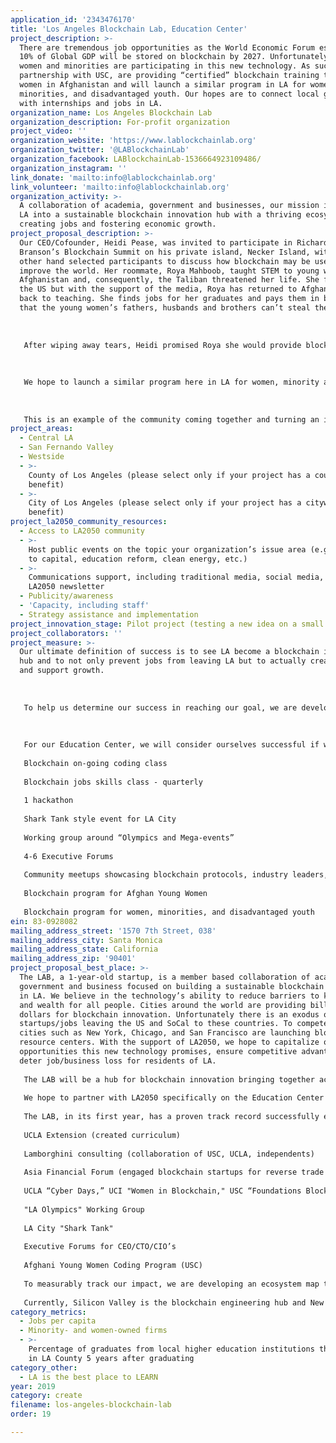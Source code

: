 ```yaml
---
application_id: '2343476170'
title: 'Los Angeles Blockchain Lab, Education Center'
project_description: >-
  There are tremendous job opportunities as the World Economic Forum estimates
  10% of Global GDP will be stored on blockchain by 2027. Unfortunately very few
  women and minorities are participating in this new technology. As such, we, in
  partnership with USC, are providing “certified” blockchain training to young
  women in Afghanistan and will launch a similar program in LA for women,
  minorities, and disadvantaged youth. Our hopes are to connect local graduates
  with internships and jobs in LA.
organization_name: Los Angeles Blockchain Lab
organization_description: For-profit organization
project_video: ''
organization_website: 'https://www.lablockchainlab.org'
organization_twitter: '@LABlockchainLab'
organization_facebook: LABlockchainLab-1536664923109486/
organization_instagram: ''
link_donate: 'mailto:info@lablockchainlab.org'
link_volunteer: 'mailto:info@lablockchainlab.org'
organization_activity: >-
  A collaboration of academia, government and businesses, our mission is to grow
  LA into a sustainable blockchain innovation hub with a thriving ecosystem by
  creating jobs and fostering economic growth.
project_proposal_description: >-
  Our CEO/Cofounder, Heidi Pease, was invited to participate in Richard
  Branson’s Blockchain Summit on his private island, Necker Island, with 40
  other hand selected participants to discuss how blockchain may be used to
  improve the world. Her roommate, Roya Mahboob, taught STEM to young women in
  Afghanistan and, consequently, the Taliban threatened her life. She fled to
  the US but with the support of the media, Roya has returned to Afghanistan and
  back to teaching. She finds jobs for her graduates and pays them in bitcoin so
  that the young women’s fathers, husbands and brothers can’t steal their money.
   
   
   
   After wiping away tears, Heidi promised Roya she would provide blockchain training through one of the universities in LA for Roya’s young women, helping to solve two problems (1) world’s shortage of blockchain coders; and (2) financial independence for women. As such, and with our partner USC Viterbi School of Engineering, we are excited to launch a blockchain training program for these young women. And in the Fall, we are flying teachers from Afghanistan to train them at USC. Shortly thereafter, young women in Afghanistan can enroll in the program earning USC credit. Once the young women have graduated, UCLA’s Impact@Anderson will help them locate internships and jobs. 
   
   
   
   We hope to launch a similar program here in LA for women, minority and disadvantaged youth. 
   
   
   
   This is an example of the community coming together and turning an inspiring story into a program that will greatly impact the lives of those in most need. LA is truly leading the blockchain community not only in skills but with our compassion and commitment to improving our community!
project_areas:
  - Central LA
  - San Fernando Valley
  - Westside
  - >-
    County of Los Angeles (please select only if your project has a countywide
    benefit)
  - >-
    City of Los Angeles (please select only if your project has a citywide
    benefit)
project_la2050_community_resources:
  - Access to LA2050 community
  - >-
    Host public events on the topic your organization’s issue area (e.g. access
    to capital, education reform, clean energy, etc.) 
  - >-
    Communications support, including traditional media, social media, and
    LA2050 newsletter
  - Publicity/awareness
  - 'Capacity, including staff'
  - Strategy assistance and implementation
project_innovation_stage: Pilot project (testing a new idea on a small scale to prove feasibility)
project_collaborators: ''
project_measure: >-
  Our ultimate definition of success is to see LA become a blockchain innovation
  hub and to not only prevent jobs from leaving LA but to actually create jobs
  and support growth. 
   
   
   
   To help us determine our success in reaching our goal, we are developing an ecosystem map to monitor the number of students earning blockchain degrees, graduates of our coding and jobs skills classes, recruitment and jobs placements, startups, businesses launching blockchain initiatives, blockchain service providers, and blockchain investors. A prototype will be available early this summer. Data collected will help us identify jobs created, startups initiated, and overall economic impact within Southern California. 
   
   
   
   For our Education Center, we will consider ourselves successful if we have launched within 1 year the following:
   
   Blockchain on-going coding class
   
   Blockchain jobs skills class - quarterly
   
   1 hackathon
   
   Shark Tank style event for LA City
   
   Working group around “Olympics and Mega-events”
   
   4-6 Executive Forums
   
   Community meetups showcasing blockchain protocols, industry leaders, etc. - quarterly
   
   Blockchain program for Afghan Young Women
   
   Blockchain program for women, minorities, and disadvantaged youth
ein: 83-0928082
mailing_address_street: '1570 7th Street, 038'
mailing_address_city: Santa Monica
mailing_address_state: California
mailing_address_zip: '90401'
project_proposal_best_place: >-
  The LAB, a 1-year-old startup, is a member based collaboration of academia,
  government and business focused on building a sustainable blockchain ecosystem
  in LA. We believe in the technology’s ability to reduce barriers to knowledge
  and wealth for all people. Cities around the world are providing billions of
  dollars for blockchain innovation. Unfortunately there is an exodus of
  startups/jobs leaving the US and SoCal to these countries. To compete, US
  cities such as New York, Chicago, and San Francisco are launching blockchain
  resource centers. With the support of LA2050, we hope to capitalize on the
  opportunities this new technology promises, ensure competitive advantage, and
  deter job/business loss for residents of LA.
   
   The LAB will be a hub for blockchain innovation bringing together academia, businesses, governments, and the community for research, concept development, education, matchmaking, and collaboration around industries unique to SoCal. We are filing for non-profit status in which an Education Center will be housed and are engaging LA City, similar to how Chicago and NYC are engaged with their respective blockchain centers.
   
   We hope to partner with LA2050 specifically on the Education Center where we will provide education and job skills training. Training will occur through classes, events, hackathons, meetups, and internships. Our participants include engineers, professors/university students, executives, government officials, and the community. Our team of volunteers developed the UCLA Extension Blockchain curriculum and are piloting a blockchain training program with our partner, USC Viterbi School of Engineering, for young women in Afghanistan this Fall. Shortly thereafter, we will launch a similar program in LA for women, minorities, and disadvantaged youth.
   
   The LAB, in its first year, has a proven track record successfully educating the community including:
   
   UCLA Extension (created curriculum)
   
   Lamborghini consulting (collaboration of USC, UCLA, independents)
   
   Asia Financial Forum (engaged blockchain startups for reverse trade mission)
   
   UCLA “Cyber Days,” UCI "Women in Blockchain," USC “Foundations Blockchain”
   
   "LA Olympics" Working Group
   
   LA City "Shark Tank" 
   
   Executive Forums for CEO/CTO/CIO’s
   
   Afghani Young Women Coding Program (USC)
   
   To measurably track our impact, we are developing an ecosystem map to determine the number of skilled talent, startups and service providers, businesses launching blockchain, and job/internship placement. With this information we can project job growth and financial impact to LA.
   
   Currently, Silicon Valley is the blockchain engineering hub and New York the financial hub. But LA is prime to be an innovation hub because of our diversity in industry and, more importantly, of people. This technology needs diversity to avoid mistakes made in the internet’s early deployment and to allow for a more fair world. We believe LA, and its people, is the only place to make this vision come true.
category_metrics:
  - Jobs per capita
  - Minority- and women-owned firms
  - >-
    Percentage of graduates from local higher education institutions that remain
    in LA County 5 years after graduating
category_other:
  - LA is the best place to LEARN
year: 2019
category: create
filename: los-angeles-blockchain-lab
order: 19

---
```

